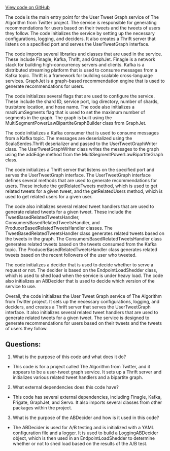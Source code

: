 [View code on GitHub](https://github.com/misbahsy/the-algorithm/src/scala/com/twitter/recos/user_tweet_graph/Main.scala)

The code is the main entry point for the User Tweet Graph service of The Algorithm from Twitter project. The service is responsible for generating recommendations for users based on their tweets and the tweets of users they follow. The code initializes the service by setting up the necessary configurations, logging, and deciders. It also creates a Thrift server that listens on a specified port and serves the UserTweetGraph interface.

The code imports several libraries and classes that are used in the service. These include Finagle, Kafka, Thrift, and GraphJet. Finagle is a network stack for building high-concurrency servers and clients. Kafka is a distributed streaming platform that is used to consume messages from a Kafka topic. Thrift is a framework for building scalable cross-language services. GraphJet is a graph-based recommendation engine that is used to generate recommendations for users.

The code initializes several flags that are used to configure the service. These include the shard ID, service port, log directory, number of shards, truststore location, and hose name. The code also initializes a maxNumSegments flag that is used to set the maximum number of segments in the graph. The graph is built using the MultiSegmentPowerLawBipartiteGraphBuilder class from GraphJet.

The code initializes a Kafka consumer that is used to consume messages from a Kafka topic. The messages are deserialized using the ScalaSerdes.Thrift deserializer and passed to the UserTweetGraphWriter class. The UserTweetGraphWriter class writes the messages to the graph using the addEdge method from the MultiSegmentPowerLawBipartiteGraph class.

The code initializes a Thrift server that listens on the specified port and serves the UserTweetGraph interface. The UserTweetGraph interface defines several methods that are used to generate recommendations for users. These include the getRelatedTweets method, which is used to get related tweets for a given tweet, and the getRelatedUsers method, which is used to get related users for a given user.

The code also initializes several related tweet handlers that are used to generate related tweets for a given tweet. These include the TweetBasedRelatedTweetsHandler, ConsumersBasedRelatedTweetsHandler, and ProducerBasedRelatedTweetsHandler classes. The TweetBasedRelatedTweetsHandler class generates related tweets based on the tweets in the graph. The ConsumersBasedRelatedTweetsHandler class generates related tweets based on the tweets consumed from the Kafka topic. The ProducerBasedRelatedTweetsHandler class generates related tweets based on the recent followers of the user who tweeted.

The code initializes a decider that is used to decide whether to serve a request or not. The decider is based on the EndpointLoadShedder class, which is used to shed load when the service is under heavy load. The code also initializes an ABDecider that is used to decide which version of the service to use.

Overall, the code initializes the User Tweet Graph service of The Algorithm from Twitter project. It sets up the necessary configurations, logging, and deciders, and creates a Thrift server that serves the UserTweetGraph interface. It also initializes several related tweet handlers that are used to generate related tweets for a given tweet. The service is designed to generate recommendations for users based on their tweets and the tweets of users they follow.
## Questions: 
 1. What is the purpose of this code and what does it do?
- This code is for a project called The Algorithm from Twitter, and it appears to be a user-tweet graph service. It sets up a Thrift server and initializes various related tweet handlers and a bipartite graph.

2. What external dependencies does this code have?
- This code has several external dependencies, including Finagle, Kafka, Frigate, GraphJet, and Servo. It also imports several classes from other packages within the project.

3. What is the purpose of the ABDecider and how is it used in this code?
- The ABDecider is used for A/B testing and is initialized with a YAML configuration file and a logger. It is used to build a LoggingABDecider object, which is then used in an EndpointLoadShedder to determine whether or not to shed load based on the results of the A/B test.